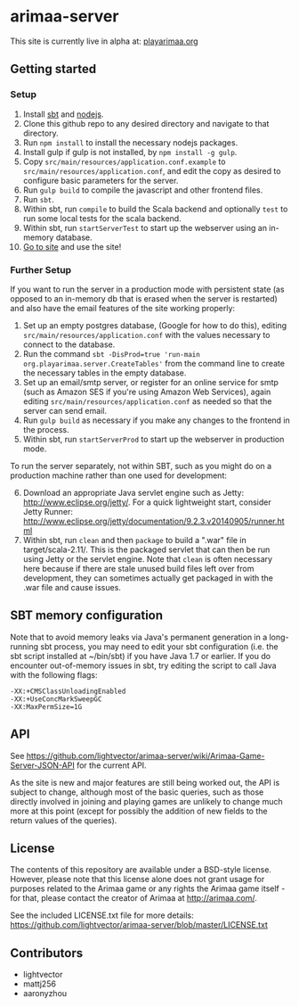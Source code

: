 # arimaa-server
This site is currently live in alpha at: [playarimaa.org](http://playarimaa.org/)

## Getting started

### Setup
1. Install [sbt](http://www.scala-sbt.org/download.html) and [nodejs](https://nodejs.org/).
2. Clone this github repo to any desired directory and navigate to that directory.
3. Run `npm install` to install the necessary nodejs packages.
4. Install gulp if gulp is not installed, by `npm install -g gulp`.
5. Copy `src/main/resources/application.conf.example` to `src/main/resources/application.conf`, and edit the copy as desired to configure basic parameters for the server.
6. Run `gulp build` to compile the javascript and other frontend files.
7. Run `sbt`.
8. Within sbt, run `compile` to build the Scala backend and optionally `test` to run some local tests for the scala backend.
9. Within sbt, run `startServerTest` to start up the webserver using an in-memory database.
10. [Go to site](http://localhost:8080) and use the site!

### Further Setup
If you want to run the server in a production mode with persistent state (as opposed to an in-memory db that is erased when the server is restarted) and also have the email features of the site working properly:

1. Set up an empty postgres database, (Google for how to do this), editing `src/main/resources/application.conf` with the values necessary to connect to the database.
2. Run the command `sbt -DisProd=true 'run-main org.playarimaa.server.CreateTables'` from the command line to create the necessary tables in the empty database.
3. Set up an email/smtp server, or register for an online service for smtp (such as Amazon SES if you're using Amazon Web Services), again editing `src/main/resources/application.conf` as needed so that the server can send email.
4. Run `gulp build` as necessary if you make any changes to the frontend in the process.
5. Within sbt, run `startServerProd` to start up the webserver in production mode.

To run the server separately, not within SBT, such as you might do on a production machine rather than one used for development:

6. Download an appropriate Java servlet engine such as Jetty: http://www.eclipse.org/jetty/. For a quick lightweight start, consider Jetty Runner: http://www.eclipse.org/jetty/documentation/9.2.3.v20140905/runner.html
7. Within sbt, run `clean` and then `package` to build a ".war" file in target/scala-2.11/. This is the packaged servlet that can then be run using Jetty or the servlet engine. Note that `clean` is often necessary here because if there are stale unused build files left over from development, they can sometimes actually get packaged in with the .war file  and cause issues.

## SBT memory configuration

Note that to avoid memory leaks via Java's permanent generation in a long-running sbt process,
you may need to edit your sbt configuration (i.e. the sbt script installed at ~/bin/sbt) if
you have Java 1.7 or earlier. If you do encounter out-of-memory issues in sbt, try editing the script
to call Java with the following flags:

    -XX:+CMSClassUnloadingEnabled
    -XX:+UseConcMarkSweepGC
    -XX:MaxPermSize=1G

## API

See https://github.com/lightvector/arimaa-server/wiki/Arimaa-Game-Server-JSON-API for the current API.

As the site is new and major features are still being worked out, the API is subject to change, although most of the basic queries, such as those directly involved in joining and playing games are unlikely to change much more at this point (except for possibly the addition of new fields to the return values of the queries).


## License

The contents of this repository are available under a BSD-style license. However, please note that this license alone does not grant usage for purposes related to the Arimaa game or any rights the Arimaa game itself - for that, please contact the creator of Arimaa at http://arimaa.com/.

See the included LICENSE.txt file for more details: https://github.com/lightvector/arimaa-server/blob/master/LICENSE.txt


## Contributors

* lightvector
* mattj256
* aaronyzhou

